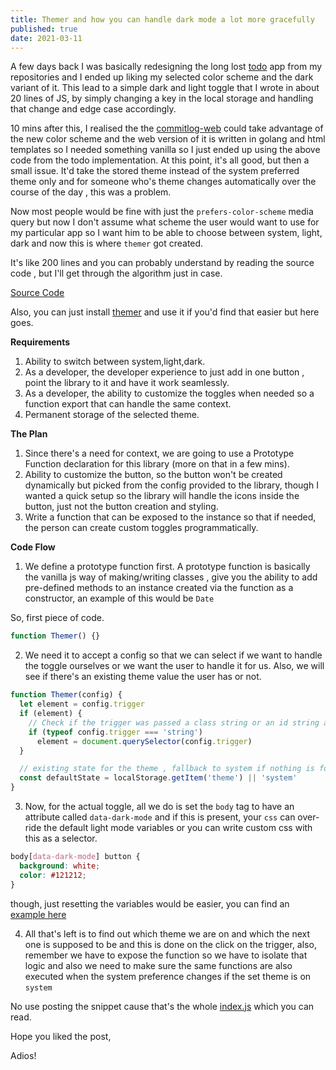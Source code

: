 ```yaml
---
title: Themer and how you can handle dark mode a lot more gracefully
published: true
date: 2021-03-11
---
```


A few days back I was basically redesigning the long lost
[todo](https://todo.reaper.im) app from my repositories and I ended up liking my
selected color scheme and the dark variant of it. This lead to a simple dark and
light toggle that I wrote in about 20 lines of JS, by simply changing a key in
the local storage and handling that change and edge case accordingly.

10 mins after this, I realised the the
[commitlog-web](https://commitlog-web.herokuapp.com) could take advantage of the
new color scheme and the web version of it is written in golang and html
templates so I needed something vanilla so I just ended up using the above code
from the todo implementation. At this point, it's all good, but then a small
issue. It'd take the stored theme instead of the system preferred theme only and
for someone who's theme changes automatically over the course of the day , this
was a problem.

Now most people would be fine with just the `prefers-color-scheme` media query
but now I don't assume what scheme the user would want to use for my particular
app so I want him to be able to choose between system, light, dark and now this
is where `themer` got created.

It's like 200 lines and you can probably understand by reading the source code ,
but I'll get through the algorithm just in case.

[Source Code](https://github.com/barelyhuman/themer/blob/dev/src/index.js)

Also, you can just install [themer](https://themer.barelyhuman.dev/) and use it
if you'd find that easier but here goes.

**Requirements**

1. Ability to switch between system,light,dark.
2. As a developer, the developer experience to just add in one button , point
   the library to it and have it work seamlessly.
3. As a developer, the ability to customize the toggles when needed so a
   function export that can handle the same context.
4. Permanent storage of the selected theme.

**The Plan**

1. Since there's a need for context, we are going to use a Prototype Function
   declaration for this library (more on that in a few mins).
2. Ability to customize the button, so the button won't be created dynamically
   but picked from the config provided to the library, though I wanted a quick
   setup so the library will handle the icons inside the button, just not the
   button creation and styling.
3. Write a function that can be exposed to the instance so that if needed, the
   person can create custom toggles programmatically.

**Code Flow**

1. We define a prototype function first. A prototype function is basically the
   vanilla js way of making/writing classes , give you the ability to add
   pre-defined methods to an instance created via the function as a constructor,
   an example of this would be `Date`

So, first piece of code.

```js
function Themer() {}
```

2. We need it to accept a config so that we can select if we want to handle the
   toggle ourselves or we want the user to handle it for us. Also, we will see
   if there's an existing theme value the user has or not.

```js
function Themer(config) {
  let element = config.trigger
  if (element) {
    // Check if the trigger was passed a class string or an id string and convert it to a proper html node ref
    if (typeof config.trigger === 'string')
      element = document.querySelector(config.trigger)
  }

  // existing state for the theme , fallback to system if nothing is found
  const defaultState = localStorage.getItem('theme') || 'system'
}
```

3. Now, for the actual toggle, all we do is set the `body` tag to have an
   attribute called `data-dark-mode` and if this is present, your `css` can
   over-ride the default light mode variables or you can write custom css with
   this as a selector.

```css
body[data-dark-mode] button {
  background: white;
  color: #121212;
}
```

though, just resetting the variables would be easier, you can find an
[example here](https://github.com/barelyhuman/themer/blob/dev/style.template.css)

4. All that's left is to find out which theme we are on and which the next one
   is supposed to be and this is done on the click on the trigger, also,
   remember we have to expose the function so we have to isolate that logic and
   also we need to make sure the same functions are also executed when the
   system preference changes if the set theme is on `system`

No use posting the snippet cause that's the whole
[index.js](https://github.com/barelyhuman/themer/blob/dev/src/index.js) which
you can read.

Hope you liked the post,

Adios!
